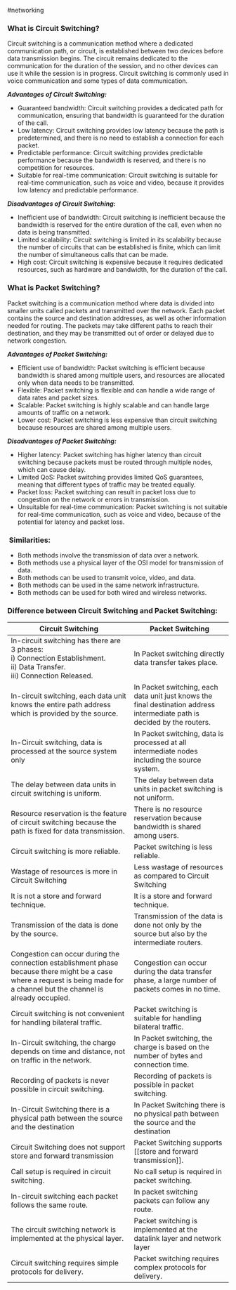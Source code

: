 #networking 
### What is Circuit Switching?

Circuit switching is a communication method where a dedicated communication path, or circuit, is established between two devices before data transmission begins. The circuit remains dedicated to the communication for the duration of the session, and no other devices can use it while the session is in progress. Circuit switching is commonly used in voice communication and some types of data communication.

_**Advantages of Circuit Switching:**_

- Guaranteed bandwidth: Circuit switching provides a dedicated path for communication, ensuring that bandwidth is guaranteed for the duration of the call.
- Low latency: Circuit switching provides low latency because the path is predetermined, and there is no need to establish a connection for each packet.
- Predictable performance: Circuit switching provides predictable performance because the bandwidth is reserved, and there is no competition for resources.
- Suitable for real-time communication: Circuit switching is suitable for real-time communication, such as voice and video, because it provides low latency and predictable performance.

_**Disadvantages of Circuit Switching:**_

- Inefficient use of bandwidth: Circuit switching is inefficient because the bandwidth is reserved for the entire duration of the call, even when no data is being transmitted.
- Limited scalability: Circuit switching is limited in its scalability because the number of circuits that can be established is finite, which can limit the number of simultaneous calls that can be made.
- High cost: Circuit switching is expensive because it requires dedicated resources, such as hardware and bandwidth, for the duration of the call.

### What is Packet Switching?

Packet switching is a communication method where data is divided into smaller units called packets and transmitted over the network. Each packet contains the source and destination addresses, as well as other information needed for routing. The packets may take different paths to reach their destination, and they may be transmitted out of order or delayed due to network congestion.

_**Advantages of Packet Switching:**_

- Efficient use of bandwidth: Packet switching is efficient because bandwidth is shared among multiple users, and resources are allocated only when data needs to be transmitted.
- Flexible: Packet switching is flexible and can handle a wide range of data rates and packet sizes.
- Scalable: Packet switching is highly scalable and can handle large amounts of traffic on a network.
- Lower cost: Packet switching is less expensive than circuit switching because resources are shared among multiple users.

_**Disadvantages of Packet Switching:**_

- Higher latency: Packet switching has higher latency than circuit switching because packets must be routed through multiple nodes, which can cause delay.
- Limited QoS: Packet switching provides limited QoS guarantees, meaning that different types of traffic may be treated equally.
- Packet loss: Packet switching can result in packet loss due to congestion on the network or errors in transmission.
- Unsuitable for real-time communication: Packet switching is not suitable for real-time communication, such as voice and video, because of the potential for latency and packet loss.

###  Similarities:

- Both methods involve the transmission of data over a network.
- Both methods use a physical layer of the OSI model for transmission of data.
- Both methods can be used to transmit voice, video, and data.
- Both methods can be used in the same network infrastructure.
- Both methods can be used for both wired and wireless networks.

### Difference between Circuit Switching and Packet Switching:

| **Circuit Switching**                                                                                                                                                         | **Packet Switching**                                                                                                      |
| ----------------------------------------------------------------------------------------------------------------------------------------------------------------------------- | ------------------------------------------------------------------------------------------------------------------------- |
| In-circuit switching has there are 3 phases:   <br>i) Connection Establishment.   <br>ii) Data Transfer.   <br>iii) Connection Released.                                      | In Packet switching directly data transfer takes place.                                                                   |
| In-circuit switching, each data unit knows the entire path address which is provided by the source.                                                                           | In Packet switching, each data unit just knows the final destination address intermediate path is decided by the routers. |
| In-Circuit switching, data is processed at the source system only                                                                                                             | In Packet switching, data is processed at all intermediate nodes including the source system.                             |
| The delay between data units in circuit switching is uniform.                                                                                                                 | The delay between data units in packet switching is not uniform.                                                          |
| Resource reservation is the feature of circuit switching because the path is fixed for data transmission.                                                                     | There is no resource reservation because bandwidth is shared among users.                                                 |
| Circuit switching is more reliable.                                                                                                                                           | Packet switching is less reliable.                                                                                        |
| Wastage of resources is more in Circuit Switching                                                                                                                             | Less wastage of resources as compared to Circuit Switching                                                                |
| It is not a store and forward technique.                                                                                                                                      | It is a store and forward technique.                                                                                      |
| Transmission of the data is done by the source.                                                                                                                               | Transmission of the data is done not only by the source but also by the intermediate routers.                             |
| Congestion can occur during the connection establishment phase because there might be a case where a request is being made for a channel but the channel is already occupied. | Congestion can occur during the data transfer phase, a large number of packets comes in no time.                          |
| Circuit switching is not convenient for handling bilateral traffic.                                                                                                           | Packet switching is suitable for handling bilateral traffic.                                                              |
| In-Circuit switching, the charge depends on time and distance, not on traffic in the network.                                                                                 | In Packet switching, the charge is based on the number of bytes and connection time.                                      |
| Recording of packets is never possible in circuit switching.                                                                                                                  | Recording of packets is possible in packet switching.                                                                     |
| In-Circuit Switching there is a physical path between the source and the destination                                                                                          | In Packet Switching there is no physical path between the source and the destination                                      |
| Circuit Switching does not support store and forward transmission                                                                                                             | Packet Switching supports [[store and forward transmission]].                                                             |
| Call setup is required in circuit switching.                                                                                                                                  | No call setup is required in packet switching.                                                                            |
| In-circuit switching each packet follows the same route.                                                                                                                      | In packet switching packets can follow any route.                                                                         |
| The circuit switching network is implemented at the physical layer.                                                                                                           | Packet switching is implemented at the datalink layer and network layer                                                   |
| Circuit switching requires simple protocols for delivery.                                                                                                                     | Packet switching requires complex protocols for delivery.                                                                 |
